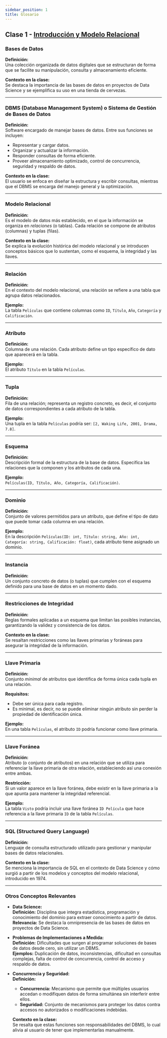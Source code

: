 ```yaml
---
sidebar_position: 1
title: Glosario
---
```


## Clase 1 - [Introducción y Modelo Relacional](./clase1.md)

### Bases de Datos

**Definición:**  
Una colección organizada de datos digitales que se estructuran de forma que se facilite su manipulación, consulta y almacenamiento eficiente.

**Contexto en la clase:**  
Se destaca la importancia de las bases de datos en proyectos de Data Science y se ejemplifica su uso en una tienda de cervezas.

---

### DBMS (Database Management System) o Sistema de Gestión de Bases de Datos

**Definición:**  
Software encargado de manejar bases de datos. Entre sus funciones se incluyen:

- Representar y cargar datos.
- Organizar y actualizar la información.
- Responder consultas de forma eficiente.
- Proveer almacenamiento optimizado, control de concurrencia, seguridad y respaldo de datos.

**Contexto en la clase:**  
El usuario se enfoca en diseñar la estructura y escribir consultas, mientras que el DBMS se encarga del manejo general y la optimización.

---

### Modelo Relacional

**Definición:**  
Es el modelo de datos más establecido, en el que la información se organiza en _relaciones_ (o tablas). Cada relación se compone de atributos (columnas) y tuplas (filas).

**Contexto en la clase:**  
Se explica la evolución histórica del modelo relacional y se introducen conceptos básicos que lo sustentan, como el esquema, la integridad y las llaves.

---

### Relación

**Definición:**  
En el contexto del modelo relacional, una relación se refiere a una tabla que agrupa datos relacionados.

**Ejemplo:**  
La tabla `Películas` que contiene columnas como `ID`, `Título`, `Año`, `Categoría` y `Calificación`.

---

### Atributo

**Definición:**  
Columna de una relación. Cada atributo define un tipo específico de dato que aparecerá en la tabla.

**Ejemplo:**  
El atributo `Título` en la tabla `Películas`.

---

### Tupla

**Definición:**  
Fila de una relación; representa un registro concreto, es decir, el conjunto de datos correspondientes a cada atributo de la tabla.

**Ejemplo:**  
Una tupla en la tabla `Películas` podría ser: `[2, Waking Life, 2001, Drama, 7.8]`.

---

### Esquema

**Definición:**  
Descripción formal de la estructura de la base de datos. Especifica las relaciones que la componen y los atributos de cada una.

**Ejemplo:**  
`Películas(ID, Título, Año, Categoría, Calificación)`.

---

### Dominio

**Definición:**  
Conjunto de valores permitidos para un atributo, que define el tipo de dato que puede tomar cada columna en una relación.

**Ejemplo:**  
En la descripción `Películas(ID: int, Título: string, Año: int, Categoría: string, Calificación: float)`, cada atributo tiene asignado un dominio.

---

### Instancia

**Definición:**  
Un conjunto concreto de datos (o tuplas) que cumplen con el esquema definido para una base de datos en un momento dado.

---

### Restricciones de Integridad

**Definición:**  
Reglas formales aplicadas a un esquema que limitan las posibles instancias, garantizando la validez y consistencia de los datos.

**Contexto en la clase:**  
Se resaltan restricciones como las llaves primarias y foráneas para asegurar la integridad de la información.

---

### Llave Primaria

**Definición:**  
Conjunto _minimal_ de atributos que identifica de forma única cada tupla en una relación.

**Requisitos:**

- Debe ser única para cada registro.
- Es minimal, es decir, no se puede eliminar ningún atributo sin perder la propiedad de identificación única.

**Ejemplo:**  
En una tabla `Películas`, el atributo `ID` podría funcionar como llave primaria.

---

### Llave Foránea

**Definición:**  
Atributo (o conjunto de atributos) en una relación que se utiliza para referenciar la llave primaria de otra relación, estableciendo así una conexión entre ambas.

**Restricción:**  
Si un valor aparece en la llave foránea, debe existir en la llave primaria a la que apunta para mantener la integridad referencial.

**Ejemplo:**  
La tabla `Visto` podría incluir una llave foránea `ID Película` que hace referencia a la llave primaria `ID` de la tabla `Películas`.

---

### SQL (Structured Query Language)

**Definición:**  
Lenguaje de consulta estructurado utilizado para gestionar y manipular bases de datos relacionales.

**Contexto en la clase:**  
Se menciona la importancia de SQL en el contexto de Data Science y cómo surgió a partir de los modelos y conceptos del modelo relacional, introducido en 1974.

---

### Otros Conceptos Relevantes

- **Data Science:**  
  **Definición:** Disciplina que integra estadística, programación y conocimiento del dominio para extraer conocimiento a partir de datos.  
  **Relevancia:** Se destaca la omnipresencia de las bases de datos en proyectos de Data Science.

- **Problemas de Implementaciones a Medida:**  
  **Definición:** Dificultades que surgen al programar soluciones de bases de datos desde cero, sin utilizar un DBMS.  
  **Ejemplos:** Duplicación de datos, inconsistencias, dificultad en consultas complejas, falta de control de concurrencia, control de acceso y respaldo de datos.

- **Concurrencia y Seguridad:**  
  **Definición:**

  - **Concurrencia:** Mecanismo que permite que múltiples usuarios accedan o modifiquen datos de forma simultánea sin interferir entre ellos.
  - **Seguridad:** Conjunto de mecanismos para proteger los datos contra accesos no autorizados o modificaciones indebidas.

  **Contexto en la clase:**  
  Se resalta que estas funciones son responsabilidades del DBMS, lo cual alivia al usuario de tener que implementarlas manualmente.
